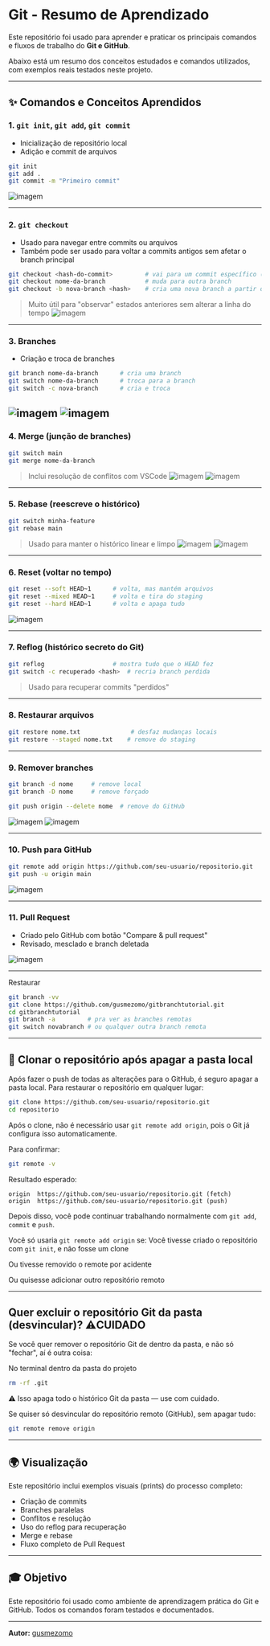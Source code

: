 # Git - Resumo de Aprendizado

Este repositório foi usado para aprender e praticar os principais comandos e fluxos de trabalho do **Git e GitHub**.

Abaixo está um resumo dos conceitos estudados e comandos utilizados, com exemplos reais testados neste projeto.

---

## ✨ Comandos e Conceitos Aprendidos

### 1. `git init`, `git add`, `git commit`
- Inicialização de repositório local
- Adição e commit de arquivos

```bash
git init
git add .
git commit -m "Primeiro commit"
```
![imagem](img/print2.png)

---

### 2. `git checkout`
- Usado para navegar entre commits ou arquivos
- Também pode ser usado para voltar a commits antigos sem afetar o branch principal

```bash
git checkout <hash-do-commit>         # vai para um commit específico (modo detached HEAD)
git checkout nome-da-branch           # muda para outra branch
git checkout -b nova-branch <hash>    # cria uma nova branch a partir de um commit
```
> Muito útil para "observar" estados anteriores sem alterar a linha do tempo
![imagem](img/print5.png)

---

### 3. Branches
- Criação e troca de branches

```bash
git branch nome-da-branch      # cria uma branch
git switch nome-da-branch      # troca para a branch
git switch -c nova-branch      # cria e troca
```
![imagem](img/print7.png)
![imagem](img/print9.png)
---

### 4. Merge (junção de branches)
```bash
git switch main
git merge nome-da-branch
```
> Inclui resolução de conflitos com VSCode
![imagem](img/print10.png)
![imagem](img/print12.png)

---

### 5. Rebase (reescreve o histórico)
```bash
git switch minha-feature
git rebase main
```
> Usado para manter o histórico linear e limpo
![imagem](img/print13.png)
![imagem](img/print16.png)

---

### 6. Reset (voltar no tempo)
```bash
git reset --soft HEAD~1      # volta, mas mantém arquivos
git reset --mixed HEAD~1     # volta e tira do staging
git reset --hard HEAD~1      # volta e apaga tudo
```
![imagem](img/print20.png)

---

### 7. Reflog (histórico secreto do Git)
```bash
git reflog                   # mostra tudo que o HEAD fez
git switch -c recuperado <hash>  # recria branch perdida
```
> Usado para recuperar commits "perdidos"

---

### 8. Restaurar arquivos
```bash
git restore nome.txt              # desfaz mudanças locais
git restore --staged nome.txt    # remove do staging
```

---

### 9. Remover branches
```bash
git branch -d nome     # remove local
git branch -D nome     # remove forçado

git push origin --delete nome  # remove do GitHub
```
![imagem](img/print18.png)
![imagem](img/print19.png)

---

### 10. Push para GitHub
```bash
git remote add origin https://github.com/seu-usuario/repositorio.git
git push -u origin main
```
![imagem](img/print23.png)

---

### 11. Pull Request
- Criado pelo GitHub com botão "Compare & pull request"
- Revisado, mesclado e branch deletada

![imagem](img/print22.png)

---

Restaurar
```bash
git branch -vv
git clone https://github.com/gusmezomo/gitbranchtutorial.git
cd gitbranchtutorial
git branch -a         # pra ver as branches remotas
git switch novabranch # ou qualquer outra branch remota
```
---
## 🚚 Clonar o repositório após apagar a pasta local

Após fazer o push de todas as alterações para o GitHub, é seguro apagar a pasta local.
Para restaurar o repositório em qualquer lugar:

```bash
git clone https://github.com/seu-usuario/repositorio.git
cd repositorio
```

Após o clone, não é necessário usar `git remote add origin`, pois o Git já configura isso automaticamente. 

Para confirmar:

```bash
git remote -v
```

Resultado esperado:
```
origin  https://github.com/seu-usuario/repositorio.git (fetch)
origin  https://github.com/seu-usuario/repositorio.git (push)
```

Depois disso, você pode continuar trabalhando normalmente com `git add`, `commit` e `push`.

Você só usaria `git remote add origin` se:
Você tivesse criado o repositório com `git init`, e não fosse um clone

Ou tivesse removido o remote por acidente

Ou quisesse adicionar outro repositório remoto

---

## Quer excluir o repositório Git da pasta (desvincular)? ⚠️CUIDADO
Se você quer remover o repositório Git de dentro da pasta, e não só "fechar", aí é outra coisa:

No terminal dentro da pasta do projeto
```bash
rm -rf .git
```
⚠️ Isso apaga todo o histórico Git da pasta — use com cuidado.

Se quiser só desvincular do repositório remoto (GitHub), sem apagar tudo:

```bash
git remote remove origin
```

---

## 🌍 Visualização
Este repositório inclui exemplos visuais (prints) do processo completo:
- Criação de commits
- Branches paralelas
- Conflitos e resolução
- Uso do reflog para recuperação
- Merge e rebase
- Fluxo completo de Pull Request

---

## 🎓 Objetivo
Este repositório foi usado como ambiente de aprendizagem prática do Git e GitHub.
Todos os comandos foram testados e documentados.

---

**Autor:** [gusmezomo](https://github.com/gusmezomo)

